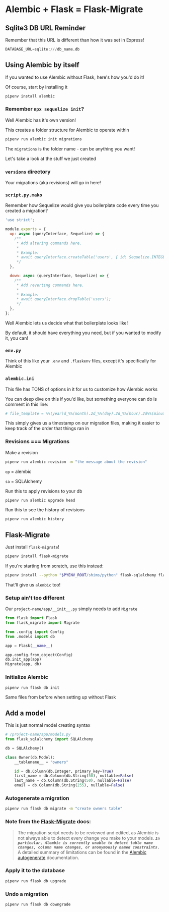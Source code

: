 # Alembic + Flask = Flask-Migrate

## Sqlite3 DB URL Reminder

Remember that this URL is different than how it was set in Express!

```python
DATABASE_URL=sqlite:///db_name.db
```

## Using Alembic by itself

If you wanted to use Alembic without Flask, here's how you'd do it!

Of course, start by installing it

```zsh
pipenv install alembic
```

### Remember `npx sequelize init`?

Well Alembic has it's own version!

This creates a folder structure for Alembic to operate within

```zsh
pipenv run alembic init migrations
```

The `migrations` is the folder name - can be anything you want!

Let's take a look at the stuff we just created

### `versions` directory

Your migrations (aka revisions) will go in here!

### `script.py.mako`

Remember how Sequelize would give you boilerplate code every time you created a migration?

```js
'use strict';

module.exports = {
  up: async (queryInterface, Sequelize) => {
    /**
     * Add altering commands here.
     *
     * Example:
     * await queryInterface.createTable('users', { id: Sequelize.INTEGER });
     */
  },

  down: async (queryInterface, Sequelize) => {
    /**
     * Add reverting commands here.
     *
     * Example:
     * await queryInterface.dropTable('users');
     */
  },
};
```

Well Alembic lets us decide what that boilerplate looks like!

By default, it should have everything you need, but if you wanted to modify it, you can!

### `env.py`

Think of this like your `.env` and `.flaskenv` files, except it's specifically for Alembic

### `alembic.ini`

This file has TONS of options in it for us to customize how Alembic works

You can deep dive on this if you'd like, but something everyone can do is comment in this line:

```py
# file_template = %%(year)d_%%(month).2d_%%(day).2d_%%(hour).2d%%(minute).2d-%%(rev)s_%%(slug)s
```

This simply gives us a timestamp on our migration files, making it easier to keep track of the order that things ran in

### Revisions === Migrations

Make a revision

```zsh
pipenv run alembic revision -m "the message about the revision"
```

`op` = alembic

`sa` = SQLAlchemy

Run this to apply revisions to your db

```zsh
pipenv run alembic upgrade head
```

Run this to see the history of revisions

```zsh
pipenv run alembic history
```

## Flask-Migrate

Just install `flask-migrate`!

```zsh
pipenv install flask-migrate
```

If you're starting from scratch, use this instead:

```zsh
pipenv install --python "$PYENV_ROOT/shims/python" flask-sqlalchemy flask-migrate flask python-dotenv
```

That'll give us `alembic` too!

### Setup ain't too different

Our `project-name/app/__init__.py` simply needs to add `Migrate`

```py
from flask import Flask
from flask_migrate import Migrate

from .config import Config
from .models import db

app = Flask(__name__)

app.config.from_object(Config)
db.init_app(app)
Migrate(app, db)
```

### Initialize Alembic

```zsh
pipenv run flask db init
```

Same files from before when setting up without Flask

## Add a model

This is just normal model creating syntax

```py
# /project-name/app/models.py
from flask_sqlalchemy import SQLAlchemy

db = SQLAlchemy()

class Owner(db.Model):
    __tablename__ = "owners"

    id = db.Column(db.Integer, primary_key=True)
    first_name = db.Column(db.String(50), nullable=False)
    last_name = db.Column(db.String(50), nullable=False)
    email = db.Column(db.String(255), nullable=False)
```

### Autogenerate a migration

```zsh
pipenv run flask db migrate -m "create owners table"
```

### Note from the [Flask-Migrate](https://flask-migrate.readthedocs.io/en/latest/) docs:

> The migration script needs to be reviewed and edited, as Alembic is not always able to detect every change you make to your models. **_`In particular, Alembic is currently unable to detect table name changes, column name changes, or anonymously named constraints.`_** A detailed summary of limitations can be found in the [Alembic autogenerate](https://alembic.sqlalchemy.org/en/latest/autogenerate.html#what-does-autogenerate-detect-and-what-does-it-not-detect) documentation.

### Apply it to the database

```zsh
pipenv run flask db upgrade
```

### Undo a migration

```zsh
pipenv run flask db downgrade
```
